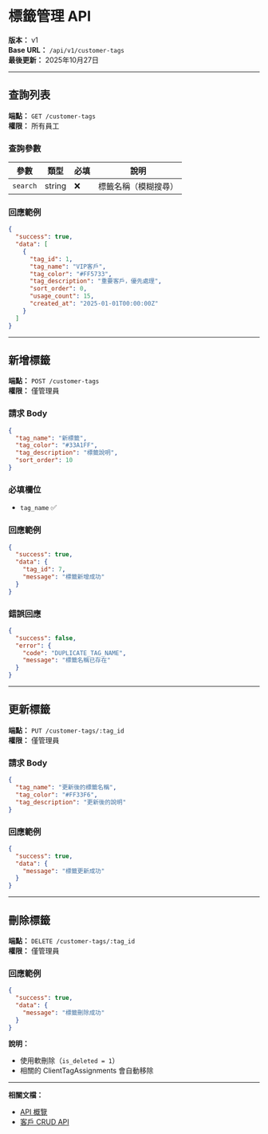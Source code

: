 # 標籤管理 API

**版本：** v1  
**Base URL：** `/api/v1/customer-tags`  
**最後更新：** 2025年10月27日

---

## 查詢列表

**端點：** `GET /customer-tags`  
**權限：** 所有員工

### 查詢參數

| 參數 | 類型 | 必填 | 說明 |
|-----|------|------|------|
| `search` | string | ❌ | 標籤名稱（模糊搜尋）|

### 回應範例

```json
{
  "success": true,
  "data": [
    {
      "tag_id": 1,
      "tag_name": "VIP客戶",
      "tag_color": "#FF5733",
      "tag_description": "重要客戶，優先處理",
      "sort_order": 0,
      "usage_count": 15,
      "created_at": "2025-01-01T00:00:00Z"
    }
  ]
}
```

---

## 新增標籤

**端點：** `POST /customer-tags`  
**權限：** 僅管理員

### 請求 Body

```json
{
  "tag_name": "新標籤",
  "tag_color": "#33A1FF",
  "tag_description": "標籤說明",
  "sort_order": 10
}
```

### 必填欄位
- `tag_name` ✅

### 回應範例

```json
{
  "success": true,
  "data": {
    "tag_id": 7,
    "message": "標籤新增成功"
  }
}
```

### 錯誤回應

```json
{
  "success": false,
  "error": {
    "code": "DUPLICATE_TAG_NAME",
    "message": "標籤名稱已存在"
  }
}
```

---

## 更新標籤

**端點：** `PUT /customer-tags/:tag_id`  
**權限：** 僅管理員

### 請求 Body

```json
{
  "tag_name": "更新後的標籤名稱",
  "tag_color": "#FF33F6",
  "tag_description": "更新後的說明"
}
```

### 回應範例

```json
{
  "success": true,
  "data": {
    "message": "標籤更新成功"
  }
}
```

---

## 刪除標籤

**端點：** `DELETE /customer-tags/:tag_id`  
**權限：** 僅管理員

### 回應範例

```json
{
  "success": true,
  "data": {
    "message": "標籤刪除成功"
  }
}
```

**說明：**
- 使用軟刪除（`is_deleted = 1`）
- 相關的 ClientTagAssignments 會自動移除

---

**相關文檔：**
- [API 概覽](./_概覽.md)
- [客戶 CRUD API](./客戶CRUD.md)


